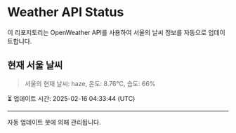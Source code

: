 
# Weather API Status

이 리포지토리는 OpenWeather API를 사용하여 서울의 날씨 정보를 자동으로 업데이트합니다.

## 현재 서울 날씨
> 서울의 현재 날씨: haze, 온도: 8.76°C, 습도: 66%

⏳ 업데이트 시간: 2025-02-16 04:33:44 (UTC)

---
자동 업데이트 봇에 의해 관리됩니다.
